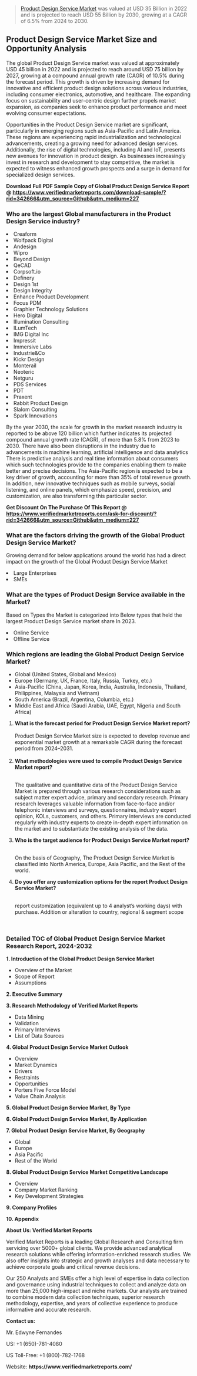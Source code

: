 <blockquote><p><p><a href="https://www.verifiedmarketreports.com/download-sample/?rid=342666&utm_source=Github&utm_medium=227" target="_blank">Product Design Service Market</a> was valued at USD 35 Billion in 2022 and is projected to reach USD 55 Billion by 2030, growing at a CAGR of 6.5% from 2024 to 2030.</p></blockquote><p><h2>Product Design Service Market Size and Opportunity Analysis</h2><p>The global Product Design Service market was valued at approximately USD 45 billion in 2022 and is projected to reach around USD 75 billion by 2027, growing at a compound annual growth rate (CAGR) of 10.5% during the forecast period. This growth is driven by increasing demand for innovative and efficient product design solutions across various industries, including consumer electronics, automotive, and healthcare. The expanding focus on sustainability and user-centric design further propels market expansion, as companies seek to enhance product performance and meet evolving consumer expectations.</p><p>Opportunities in the Product Design Service market are significant, particularly in emerging regions such as Asia-Pacific and Latin America. These regions are experiencing rapid industrialization and technological advancements, creating a growing need for advanced design services. Additionally, the rise of digital technologies, including AI and IoT, presents new avenues for innovation in product design. As businesses increasingly invest in research and development to stay competitive, the market is expected to witness enhanced growth prospects and a surge in demand for specialized design services.</p></p><p class=""><strong>Download Full PDF Sample Copy of Global Product Design Service Report @ <a href="https://www.verifiedmarketreports.com/download-sample/?rid=342666&amp;utm_source=Github&amp;utm_medium=227" target="_blank">https://www.verifiedmarketreports.com/download-sample/?rid=342666&amp;utm_source=Github&amp;utm_medium=227</a></strong></p><h3 id="" class="">Who are the largest Global manufacturers in the Product Design Service industry?</h3><p><li>Creaform</li><li> Wolfpack Digital</li><li> Andesign</li><li> Wipro</li><li> Beyond Design</li><li> QeCAD</li><li> Corpsoft.io</li><li> Definery</li><li> Design 1st</li><li> Design Integrity</li><li> Enhance Product Development</li><li> Focus PDM</li><li> Graphler Technology Solutions</li><li> Hero Digital</li><li> Illumination Consulting</li><li> ILumTech</li><li> IMG Digital Inc</li><li> Impressit</li><li> Immersive Labs</li><li> Industrie&Co</li><li> Kickr Design</li><li> Monterail</li><li> Neoteric</li><li> Netguru</li><li> PDS Services</li><li> PDT</li><li> Praxent</li><li> Rabbit Product Design</li><li> Slalom Consulting</li><li> Spark Innovations</li></p><div class=""><div class="" dir="" data-message-author-role="" data-message-id="" data-message-model-slug=""><div class=""><div class=""><div class=""><div class="" dir="" data-message-author-role="" data-message-id="" data-message-model-slug=""><div class=""><div class=""><p>By the year 2030, the scale for growth in the market research industry is reported to be above 120 billion which further indicates its projected compound annual growth rate (CAGR), of more than 5.8% from 2023 to 2030. There have also been disruptions in the industry due to advancements in machine learning, artificial intelligence and data analytics There is predictive analysis and real time information about consumers which such technologies provide to the companies enabling them to make better and precise decisions. The Asia-Pacific region is expected to be a key driver of growth, accounting for more than 35% of total revenue growth. In addition, new innovative techniques such as mobile surveys, social listening, and online panels, which emphasize speed, precision, and customization, are also transforming this particular sector.</p><p><strong>Get Discount On The Purchase Of This Report @&nbsp; <a href="https://www.verifiedmarketreports.com/ask-for-discount/?rid=342666&amp;utm_source=Github&amp;utm_medium=227" target="_blank">https://www.verifiedmarketreports.com/ask-for-discount/?rid=342666&amp;utm_source=Github&amp;utm_medium=227</a></strong></p></div></div></div></div></div></div></div></div><h3 id="" class="">What are the factors driving the growth of the Global Product Design Service Market?</h3><p id="" class="">Growing demand for below applications around the world has had a direct impact on the growth of the Global Product Design Service Market</p><p id="" class=""><li>Large Enterprises</li><li> SMEs</li></p><h3 id="" class="">What are the types of Product Design Service available in the Market?</h3><p id="" class="">Based on Types the Market is categorized into Below types that held the largest Product Design Service market share In 2023.</p><p id="" class=""><li>Online Service</li><li> Offline Service</li></p><h3 id="" class="">Which regions are leading the Global Product Design Service Market?</h3><ul><li>Global (United States, Global and Mexico)</li><li>Europe (Germany, UK, France, Italy, Russia, Turkey, etc.)</li><li>Asia-Pacific (China, Japan, Korea, India, Australia, Indonesia, Thailand, Philippines, Malaysia and Vietnam)</li><li>South America (Brazil, Argentina, Columbia, etc.)</li><li>Middle East and Africa (Saudi Arabia, UAE, Egypt, Nigeria and South Africa)</li></ul><p><ol><li><strong>What is the forecast period for Product Design Service Market report?<br /></strong><br /><span data-sheets-root="1" data-sheets-value="{&quot;1&quot;:2,&quot;2&quot;:&quot;XXXX size is expected to develop revenue and exponential market growth at a remarkable CAGR during the forecast period from 2024&ndash;2030.&quot;}" data-sheets-userformat="{&quot;2&quot;:12674,&quot;4&quot;:{&quot;1&quot;:2,&quot;2&quot;:16776960},&quot;10&quot;:2,&quot;11&quot;:0,&quot;15&quot;:&quot;Arial&quot;,&quot;16&quot;:12}">Product Design Service Market size is expected to develop revenue and exponential market growth at a remarkable CAGR during the forecast period from 2024&ndash;2031.</span><br /><br /></li><li><strong>What methodologies were used to compile Product Design Service Market report?<br /><br /></strong><p>The qualitative and quantitative data of the&nbsp;Product Design Service Market is prepared through various research considerations such as subject matter expert advice, primary and secondary research. Primary research leverages valuable information from face-to-face and/or telephonic interviews and surveys, questionnaires, industry expert opinion, KOLs, customers, and others. Primary interviews are conducted regularly with industry experts to create in-depth expert information on the market and to substantiate the existing analysis of the data.&nbsp;</p></li><li><strong>Who is the target audience for Product Design Service Market report?<br /><br /></strong><p>On the basis of Geography, The&nbsp;Product Design Service Market is classified into North America, Europe, Asia Pacific, and the Rest of the world.</p></li><li><strong>Do you offer any customization options for the report Product Design Service Market?<br /><br /></strong><p>report customization (equivalent up to 4 analyst&rsquo;s working days) with purchase. Addition or alteration to country, regional &amp; segment scope</p><p>&nbsp;</p></li></ol></p><h3 id="" class="">Detailed TOC of Global Product Design Service Market Research Report, 2024-2032</h3><p id="" class=""><strong>1. Introduction of the Global Product Design Service Market</strong></p><ul><li>Overview of the Market</li><li>Scope of Report</li><li>Assumptions</li></ul><p id="" class=""><strong>2. Executive Summary</strong></p><p id="" class=""><strong>3. Research Methodology of&nbsp;Verified Market Reports</strong></p><ul><li>Data Mining</li><li>Validation</li><li>Primary Interviews</li><li>List of Data Sources</li></ul><p id="" class=""><strong>4. Global Product Design Service Market Outlook</strong></p><ul><li>Overview</li><li>Market Dynamics</li><li>Drivers</li><li>Restraints</li><li>Opportunities</li><li>Porters Five Force Model</li><li>Value Chain Analysis</li></ul><p id="" class=""><strong>5. Global Product Design Service Market, By&nbsp;Type</strong></p><p id="" class=""><strong>6. Global Product Design Service Market, By Application</strong></p><p id="" class=""><strong>7. Global Product Design Service Market, By Geography</strong></p><ul><li>Global</li><li>Europe</li><li>Asia Pacific</li><li>Rest of the World</li></ul><p id="" class=""><strong>8. Global Product Design Service Market Competitive Landscape</strong></p><ul><li>Overview</li><li>Company Market Ranking</li><li>Key Development Strategies</li></ul><p id="" class=""><strong>9. Company Profiles</strong></p><p id="" class=""><strong>10. Appendix</strong></p><p id="" class=""><strong>About Us: Verified Market Reports</strong></p><p id="" class="">Verified Market Reports is a leading Global Research and Consulting firm servicing over 5000+ global clients. We provide advanced analytical research solutions while offering information-enriched research studies. We also offer insights into strategic and growth analyses and data necessary to achieve corporate goals and critical revenue decisions.</p><p id="" class="">Our 250 Analysts and SMEs offer a high level of expertise in data collection and governance using industrial techniques to collect and analyze data on more than 25,000 high-impact and niche markets. Our analysts are trained to combine modern data collection techniques, superior research methodology, expertise, and years of collective experience to produce informative and accurate research.</p><p id="" class=""><strong>Contact us:</strong></p><p id="" class="">Mr. Edwyne Fernandes</p><p id="" class="">US: +1 (650)-781-4080</p><p id="" class="">US Toll-Free: +1 (800)-782-1768</p><p id="" class="">Website: <a target="" data-test-app-aware-link=""><strong>https://www.verifiedmarketreports.com/</strong></a></p>
